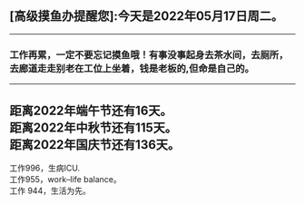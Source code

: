 ## [高级摸鱼办提醒您]:今天是2022年05月17日周二。
---
### 工作再累，一定不要忘记摸鱼哦！有事没事起身去茶水间，去厕所，去廊道走走别老在工位上坐着，钱是老板的,但命是自己的。
---
距离2022年端午节还有16天。  
距离2022年中秋节还有115天。  
距离2022年国庆节还有136天。  
---
工作996，生病ICU.  
工作955，work–life balance。  
工作 944，生活为先。